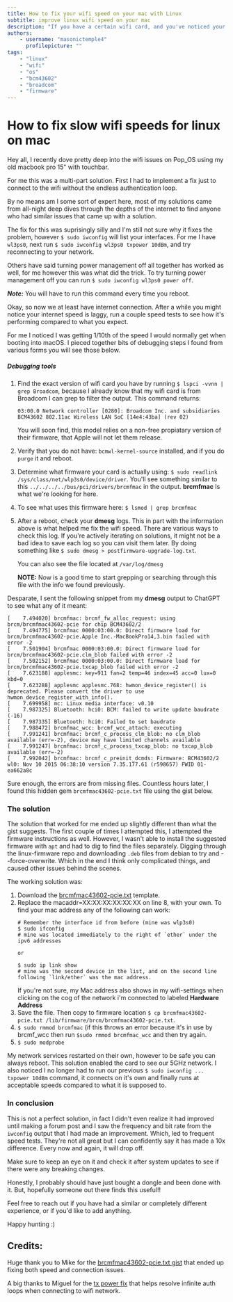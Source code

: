 ```yaml
---
title: How to fix your wifi speed on your mac with Linux
subtitle: improve linux wifi speed on your mac
description: "If you have a certain wifi card, and you've noticed your wifi speeds are laughably slow compared to that of when you used macos. This solution might help you!"
authors:
    - username: "masonictemple4"
      profilepicture: ""
tags:
    - "linux"
    - "wifi"
    - "os"
    - "bcm43602"
    - "broadcom"
    - "firmware"
---
```


# How to fix slow wifi speeds for linux on mac 
Hey all, I recently dove pretty deep into the wifi issues on Pop_OS using my
old macbook pro 15" with touchbar. 

For me this was a multi-part solution. First I had to implement a fix just to 
connect to the wifi without the endless authentication loop.

By no means am I some sort of expert here, most of my solutions came from all-night
deep dives through the depths of the internet to find anyone who had similar issues
that came up with a solution.

The fix for this was suprisingly silly and I'm still not sure why it fixes the problem, however `$ sudo iwconfig` will list your interfaces. For me I have `wl3ps0`, next run `$ sudo iwconfig wl3ps0 txpower 10dBm`, and try reconnecting to your network.

Others have said turning power management off all together has worked as well, for me however this was what did the trick. To try turning power management off you can run `$ sudo iwconfig wl3ps0 power off`. 

***Note:*** You will have to run this command every time you reboot.


Okay, so now we at least have internet connection. After a while you might notice your
internet speed is laggy, run a couple speed tests to see how it's performing compared
to what you expect.

For me I noticed I was getting 1/10th of the speed I would normally get when booting
into macOS. I pieced together bits of debugging steps I found from various forms you will
see those below.

##### Debugging tools
1. Find the exact version of wifi card you have by running `$ lspci -vvnn | grep Broadcom`, because I already know that
my wifi card is from Broadcom I can grep to filter the output. This command returns:

    `03:00.0 Network controller [0280]: Broadcom Inc. and subsidiaries BCM43602 802.11ac Wireless LAN SoC [14e4:43ba] (rev 02)`

    You will soon find, this model relies on a non-free propiatary version of their firmware, that Apple will not let them release.

2. Verify that you do not have: `bcmwl-kernel-source` installed, and if you do `purge` it and reboot.

3. Determine what firmware your card is actually using: `$ sudo readlink /sys/class/net/wlp3s0/device/driver`. You'll see
something similar to this `../../../../bus/pci/drivers/brcmfmac` in the output. **brcmfmac** Is what we're looking for here.

4. To see what uses this firmware here: `$ lsmod | grep brcmfmac` 

5. After a reboot, check your **dmesg** logs. This in part with the information above is what helped me fix the wifi speed.
There are various ways to check this log. If you're actively iterating on solutions, it might not be a bad idea to
save each log so you can visit them later. By doing something like `$ sudo dmesg > postfirmware-upgrade-log.txt`.

    You can also see the file located at `/var/log/dmesg`

    **NOTE:** Now is a good time to start grepping or searching through this file with the info we found previously.

Desparate, I sent the following snippet from my **dmesg** output to ChatGPT to see what any of it meant:
```
[    7.494020] brcmfmac: brcmf_fw_alloc_request: using brcm/brcmfmac43602-pcie for chip BCM43602/2
[    7.494775] brcmfmac 0000:03:00.0: Direct firmware load for brcm/brcmfmac43602-pcie.Apple Inc.-MacBookPro14,3.bin failed with error -2
[    7.501904] brcmfmac 0000:03:00.0: Direct firmware load for brcm/brcmfmac43602-pcie.clm_blob failed with error -2
[    7.502152] brcmfmac 0000:03:00.0: Direct firmware load for brcm/brcmfmac43602-pcie.txcap_blob failed with error -2
[    7.623188] applesmc: key=911 fan=2 temp=46 index=45 acc=0 lux=0 kbd=0
[    7.623288] applesmc applesmc.768: hwmon_device_register() is deprecated. Please convert the driver to use hwmon_device_register_with_info().
[    7.699958] mc: Linux media interface: v0.10
[    7.987325] Bluetooth: hci0: BCM: failed to write update baudrate (-16)
[    7.987335] Bluetooth: hci0: Failed to set baudrate
[    7.988472] brcmfmac_wcc: brcmf_wcc_attach: executing
[    7.991241] brcmfmac: brcmf_c_process_clm_blob: no clm_blob available (err=-2), device may have limited channels available
[    7.991247] brcmfmac: brcmf_c_process_txcap_blob: no txcap_blob available (err=-2)
[    7.992042] brcmfmac: brcmf_c_preinit_dcmds: Firmware: BCM43602/2 wl0: Nov 10 2015 06:38:10 version 7.35.177.61 (r598657) FWID 01-ea662a8c
```

Sure enough, the errors are from missing files. Countless hours later, I found this hidden gem `brcmfmac43602-pcie.txt` file using the gist below. 

### The solution
The solution that worked for me ended up slightly different than what the gist suggests. The first couple of times I attempted this, 
I attempted the firmware instructions as well. However, I wasn't able to install the suggested firmware with `apt` and had to dig
to find the files separately. Digging through the linux-firmware repo and downloading `.deb` files from debian to try and --force-overwrite.
Which in the end I think only complicated things, and caused other issues behind the scenes.

The working solution was:
1. Download the [brcmfmac43602-pcie.txt](https://gist.github.com/MikeRatcliffe/9614c16a8ea09731a9d5e91685bd8c80#file-brcmfmac43602-pcie-txt) template.
2. Replace the macaddr=XX:XX:XX:XX:XX:XX on line 8, with your own.
    To find your mac address any of the following can work:
    ```
    # Remember the interface id from before (mine was wlp3s0)
    $ sudo ifconfig
    # mine was located immediately to the right of `ether` under the ipv6 addresses

    or 

    $ sudo ip link show
    # mine was the second device in the list, and on the second line following `link/ether` was the mac address.

    ```
    If you're not sure, my Mac address also shows in my wifi-settings when clicking on the
    cog of the network i'm connected to labeled **Hardware Address**
3. Save the file. Then copy to firmware location `$ cp brcmfmac43602-pcie.txt /lib/firmware/brcm/brcmfmac43602-pcie.txt`.
4. `$ sudo rmmod brcmfmac` (if this throws an error because it's in use by brcmf_wcc then run `$sudo rmmod brcmfmac_wcc` and then try again.
5. `$ sudo modprobe`

My network services restarted on their own, however to be safe you can always reboot. This solution enabled the card to see our 5GHz network. I also noticed I no longer had to
run our previous `$ sudo iwconfig ... txpower 10dBm` command, it connects on it's own and finally runs at acceptable speeds compared to what it is supposed to. 

### In conclusion
This is not a perfect solution, in fact I didn't even realize it had improved until making a forum post and I saw the frequency and bit rate from the `iwconfig` output that I had made an improvement. Which, led to frequent speed tests. They're not all great but I can confidently say it has made a 10x difference. Every now and again, it will drop off.

Make sure to keep an eye on it and check it after system updates to see if there were any breaking changes. 


Honestly, I probably should have just bought a dongle and been done with it. But, hopefully someone out there finds this useful!! 


Feel free to reach out if you have had a similar or completely different experience, or if you'd like to add anything. 

Happy hunting :)



## Credits:
Huge thank you to Mike for the [brcmfmac43602-pcie.txt gist](https://gist.github.com/MikeRatcliffe/9614c16a8ea09731a9d5e91685bd8c80#file-brcmfmac43602-pcie-txt) that ended up fixing both speed and connection issues.

A big thanks to Miguel for the [tx power fix](https://gist.github.com/torresashjian/e97d954c7f1554b6a017f07d69a66374) that helps resolve infinite auth loops when connecting to wifi network.



